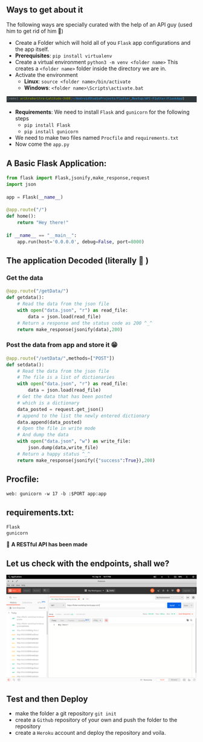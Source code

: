 ## Ways to get about it

The following ways are specially curated with the help of an API guy (used him to get rid of him :speak_no_evil:)

*  Create a Folder which will hold all of you `Flask` app configurations and the app itself.
* **Prerequisites**: `pip install virtualenv`
* Create a virtual environment `python3 -m venv <folder name>` This creates a `<folder name>` folder inside the directory we are in.
* Activate the environment 
  * **Linux**: `source <folder name>/bin/activate`
  * **Windows**: `<folder name>\Scripts\activate.bat` 

<img src="Assets/virtual.png">

* **Requirements**: We need to install `Flask` and `gunicorn` for the following steps
  * `pip install Flask`
  * `pip install gunicorn`
* We need to make two files named `Procfile` and `requirements.txt`
* Now come the `app.py`

## A Basic Flask Application:

```python
from flask import Flask,jsonify,make_response,request
import json

app = Flask(__name__)

@app.route("/")
def home():
    return "Hey there!"

if __name__ == "__main__":
    app.run(host='0.0.0.0', debug=False, port=8000)
```

## The application Decoded (literally :jack_o_lantern: )

### Get the data

```python
@app.route("/getData/")
def getdata():
    # Read the data from the json file
    with open("data.json", "r") as read_file:
        data = json.load(read_file)
    # Return a response and the status code as 200 ^_^
    return make_response(jsonify(data),200)
```



### Post the data from app and store it :grin:

``` python
@app.route("/setData/",methods=["POST"])
def setdata():
    # Read the data from the json file
    # The file is a list of dictionaries
    with open("data.json", "r") as read_file:
        data = json.load(read_file)
    # Get the data that has been posted
    # which is a dictionary
    data_posted = request.get_json()
    # append to the list the newly entered dictionary
    data.append(data_posted)
    # Open the file in write mode
    # And dump the data
    with open("data.json", "w") as write_file:
        json.dump(data,write_file)
    # Return a happy status ^_^
    return make_response(jsonify({"success":True}),200)
```



## Procfile:

```
web: gunicorn -w 17 -b :$PORT app:app
```



## requirements.txt:

```
Flask
gunicorn
```

:confetti_ball: **A RESTful API has been made**



## Let us check with the endpoints, shall we?

<img src="Assets/post.png">



## Test and then Deploy

* make the folder a git repository `git init`
* create a `Github` repository of your own and push the folder to the repository
* create a `Heroku` account and deploy the repository and voila. 